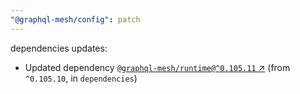 ```yaml
---
"@graphql-mesh/config": patch
---
```

dependencies updates:
  - Updated dependency [`@graphql-mesh/runtime@^0.105.11` ↗︎](https://www.npmjs.com/package/@graphql-mesh/runtime/v/0.105.11) (from `^0.105.10`, in `dependencies`)
